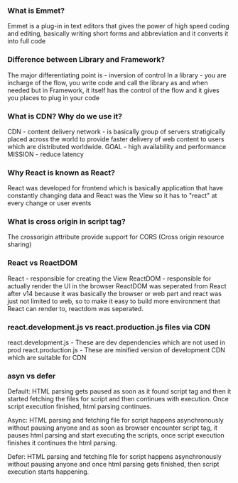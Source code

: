 ### What is Emmet?
Emmet is a plug-in in text editors that gives the power of high speed coding and editing, basically writing short forms and abbreviation and it converts it into full code

### Difference between Library and Framework?
The major differentiating point is - inversion of control
In a library - you are incharge of the flow, you write code and call the library as and when needed but in Framework, it itself has the control of the flow and it gives you places to plug in your code 

### What is CDN? Why do we use it?
CDN - content delivery network - is basically group of servers stratigically placed across the world to provide faster delivery of web content to users which are distributed worldwide. GOAL - high availability and performance MISSION - reduce latency

### Why React is known as React?
React was developed for frontend which is basically application that have constantly changing data and React was the View so it has to "react" at every change or user events

### What is cross origin in script tag?
The crossorigin attribute provide support for CORS (Cross origin resource sharing) 

### React vs ReactDOM
React - responsible for creating the View
ReactDOM - responsible for actually render the UI in the browser
ReactDOM was seperated from React after v14 because it was basically the browser or web part and react was just not limited to web, so to make it easy to build more environment that React can render to, reactdom was seperated.

### react.development.js vs react.production.js files via CDN
react.development.js - These are dev dependencies which are not used in prod
react.production.js - These are minified version of development CDN which are suitable for CDN

### asyn vs defer
Default: HTML parsing gets paused as soon as it found script tag and then it started fetching the files for script and then continues with execution. Once script execution finished, html parsing continues.

Async: HTML parsing and fetching file for script happens asynchronously without pausing anyone and as soon as browser encounter script tag, it pauses html parsing and start executing the scripts, once script execution finishes it continues the html parsing.

Defer: HTML parsing and fetching file for script happens asynchronously without pausing anyone and once html parsing gets finished, then script execution starts happening.